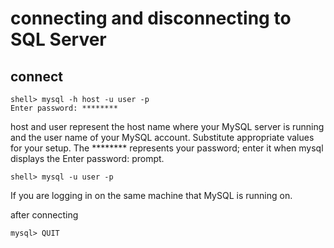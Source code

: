 # connecting and disconnecting to SQL Server
## connect
```
shell> mysql -h host -u user -p
Enter password: ********
```
host and user represent the host name where your MySQL server is running and the user name of your MySQL account. Substitute appropriate values for your setup. The ******** represents your password; enter it when mysql displays the Enter password: prompt.

```
shell> mysql -u user -p
```
If you are logging in on the same machine that MySQL is running on.

after connecting
```
mysql> QUIT
```